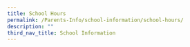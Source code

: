 ```yaml
---
title: School Hours
permalink: /Parents-Info/school-information/school-hours/
description: ""
third_nav_title: School Information
---
```

